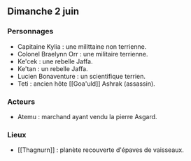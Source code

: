 ## Dimanche 2 juin
### Personnages

- Capitaine Kylia : une milittaine non terrienne.
- Colonel Braelynn Orr : une militaire terrienne.
- Ke'cek : une rebelle Jaffa.
- Ke'tan : un rebelle Jaffa.
- Lucien Bonaventure : un scientifique terrien.
- Teti : ancien hôte [[Goa'uld]] Ashrak (assassin).
### Acteurs

- Atemu : marchand ayant vendu la pierre Asgard.
### Lieux

- [[Thagnurn]] : planète recouverte d'épaves de vaisseaux.

